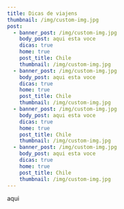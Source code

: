 ```yaml
---
title: Dicas de viajens
thumbnail: /img/custom-img.jpg
post:
  - banner_post: /img/custom-img.jpg
    body_post: aqui esta voce
    dicas: true
    home: true
    post_title: Chile
    thumbnail: /img/custom-img.jpg
  - banner_post: /img/custom-img.jpg
    body_post: aqui esta voce
    dicas: true
    home: true
    post_title: Chile
    thumbnail: /img/custom-img.jpg
  - banner_post: /img/custom-img.jpg
    body_post: aqui esta voce
    dicas: true
    home: true
    post_title: Chile
    thumbnail: /img/custom-img.jpg
  - banner_post: /img/custom-img.jpg
    body_post: aqui esta voce
    dicas: true
    home: true
    post_title: Chile
    thumbnail: /img/custom-img.jpg
---
```


aqui
